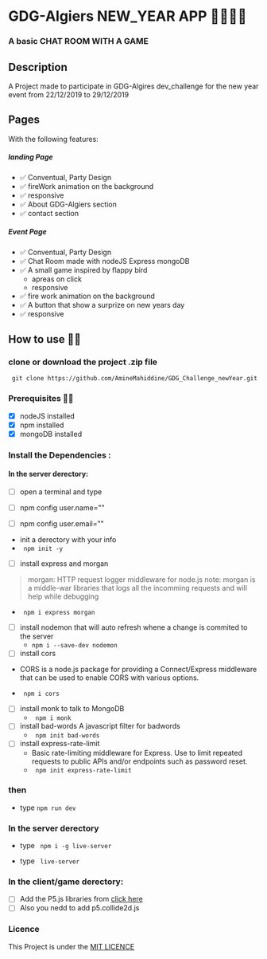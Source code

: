 # GDG-Algiers NEW_YEAR APP 🎉✨🎆🎈
### A basic CHAT ROOM WITH A GAME

## Description

A Project made to participate in GDG-Algires dev_challenge for the new year event
from 22/12/2019 to 29/12/2019

## Pages
With the following features:

##### landing Page
* ✅ Conventual, Party Design
* ✅ fireWork animation on the background
* ✅ responsive
* ✅ About GDG-Algiers section
* ✅ contact section

##### Event Page
* ✅ Conventual, Party Design
* ✅ Chat Room made with nodeJS Express mongoDB
* ✅ A small game inspired by flappy bird
  * apreas on click
  * responsive
* ✅ fire work animation on the background
* ✅ A button that show a surprize on new years day
* ✅ responsive



## How to use 🤷‍♂️

### clone or download the project .zip file

`` git clone https://github.com/AmineMahiddine/GDG_Challenge_newYear.git``


### Prerequisites 🐱‍💻

- [x] nodeJS installed
- [x] npm installed
- [x] mongoDB installed

### Install the Dependencies :

#### In the server derectory: 
- [ ] open a terminal and type

- [ ] npm config user.name="<your name goes here>"
- [ ] npm config user.email="<your email goes here>"

*  init a derectory with your info
  * ``` npm init -y```

- [ ] install express and morgan
>morgan: HTTP request logger middleware for node.js
> note: morgan is a middle-war libraries that logs all the incomming requests and will help while debugging
  * ``` npm i express morgan```
- [ ] install nodemon that will auto refresh whene a change is commited to the server
  * ```npm i --save-dev nodemon```
- [ ] install cors
 - CORS is a node.js package for providing a Connect/Express middleware that can be used to enable CORS with various options.
  * ``` npm i cors```
- [ ] install monk to talk to MongoDB
  * ``` npm i monk```
- [ ] install bad-words A javascript filter for badwords
  * ``` npm init bad-words```
- [ ] install express-rate-limit
  * Basic rate-limiting middleware for Express. Use to limit repeated requests to public APIs and/or endpoints such as password reset.
  * ``` npm init express-rate-limit```
### then
* type ``` npm run dev ```

### In the server derectory

* type ``` npm i -g live-server```

* type ``` live-server```

### In the client/game derectory:
- [ ] Add the P5.js libraries from [click here](https://p5js.org/)
- [ ] Also you nedd to add p5.collide2d.js

### Licence
This Project is under the [MIT LICENCE](https://github.com/AmineMahiddine/GDG_Challenge_newYear/blob/master/LICENSE.txt)
